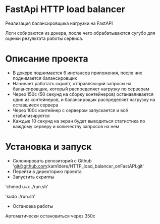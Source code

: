 # FastApi HTTP load balancer
Реализация балансировщика нагрузки на FastAPI


Логи собираются из докера, после чего обрабатываются сугубо для оценки результата работы сервиса. 


# Описание проекта
- В докере поднимается 6 инстансов приложения, после них поднимается балансировщик
- Начинает работать скрипт, отправляющий запросы на балансировщик, который распределяет нагрузку по серверам
- Через 150с (50 секунд на сборку контейнеров) останавливается один из контейнеров, и балансирощик распределяет нагрузку на оставшиеся сервера
- Через 100с контейнер с сервером запускается и всё стабилизируется
- Каждые 10 секунд на экран будет выводиться статистика по каждому серверу и количеству запросов на нем


# Установка и запуск
+ Склонировать репозиторий с Github
'git@github.com:kam1dere/HTTP_load_balancer_onFastAPI.git'
+ Перейти в директорию проекта
+ Запустить скрипты

'chmod u+x ./run.sh'

'sudo ./run.sh'

+ Остановка работы

Автоматически остановиться через 350с
